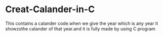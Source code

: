 # Creat-Calander-in-C
This contains a calander code.when we give the year which is any year it showzsthe calander of that year.and it is fully made by using C program
